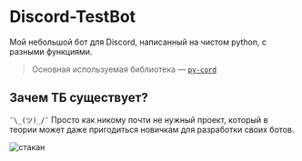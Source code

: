 Discord-TestBot
======
Мой небольшой бот для Discord, написанный на чистом python, с разными функциями.
>Основная используемая библиотека — [``py-cord``](https://github.com/Pycord-Development/pycord)
## Зачем ТБ существует?
``¯\_(ツ)_/¯`` Просто как никому почти не нужный проект, который в теории может даже пригодиться новичкам для разработки своих ботов.

![стакан](https://github.com/Pavel-Gornov/Discord-TestBot/assets/77741438/ba8040f5-0d15-4f79-bae2-8fb1f89dfe28)
